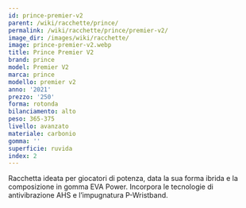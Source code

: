 ```yaml
---
id: prince-premier-v2
parent: /wiki/racchette/prince/
permalink: /wiki/racchette/prince/premier-v2/
image_dir: /images/wiki/racchette/
image: prince-premier-v2.webp
title: Prince Premier V2
brand: prince
model: Premier V2
marca: prince
modello: premier v2
anno: '2021'
prezzo: '250'
forma: rotonda
bilanciamento: alto
peso: 365-375
livello: avanzato
materiale: carbonio
gomma: ''
superficie: ruvida
index: 2
---
```

Racchetta ideata per giocatori di potenza, data la sua forma ibrida e la composizione in gomma EVA Power. Incorpora le tecnologie di antivibrazione AHS e l’impugnatura P-Wristband.